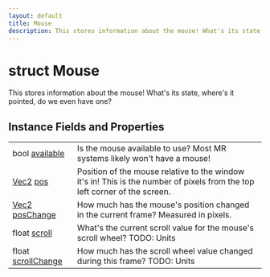 ```yaml
---
layout: default
title: Mouse
description: This stores information about the mouse! What's its state, where's it pointed, do we even have one?
---
```

# struct Mouse

This stores information about the mouse! What's its state, where's
it pointed, do we even have one?


## Instance Fields and Properties

|  |  |
|--|--|
|bool [available]({{site.url}}/Pages/Reference/Mouse/available.html)|Is the mouse available to use? Most MR systems likely won't have a mouse!|
|[Vec2]({{site.url}}/Pages/Reference/Vec2.html) [pos]({{site.url}}/Pages/Reference/Mouse/pos.html)|Position of the mouse relative to the window it's in! This is the number of pixels from the top left corner of the screen.|
|[Vec2]({{site.url}}/Pages/Reference/Vec2.html) [posChange]({{site.url}}/Pages/Reference/Mouse/posChange.html)|How much has the mouse's position changed in the current frame? Measured in pixels.|
|float [scroll]({{site.url}}/Pages/Reference/Mouse/scroll.html)|What's the current scroll value for the mouse's scroll wheel? TODO: Units|
|float [scrollChange]({{site.url}}/Pages/Reference/Mouse/scrollChange.html)|How much has the scroll wheel value changed during this frame? TODO: Units|




